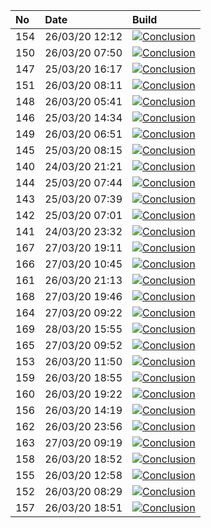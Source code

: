 | No  | Date           | Build                                                                                                                                                                 |
| :-- | :------------- | :-------------------------------------------------------------------------------------------------------------------------------------------------------------------- |
| 154 | 26/03/20 12:12 | [![Conclusion](https://img.shields.io/badge/build-pass-brightgreen)](https://github.com/e2e-boilerplate/webdriverio-commonjs-mocha-chai-expect/actions/runs/63930922) |
| 150 | 26/03/20 07:50 | [![Conclusion](https://img.shields.io/badge/build-pass-brightgreen)](https://github.com/e2e-boilerplate/webdriverio-commonjs-mocha-chai-expect/actions/runs/63750997) |
| 147 | 25/03/20 16:17 | [![Conclusion](https://img.shields.io/badge/build-pass-brightgreen)](https://github.com/e2e-boilerplate/webdriverio-commonjs-mocha-chai-expect/actions/runs/63285507) |
| 151 | 26/03/20 08:11 | [![Conclusion](https://img.shields.io/badge/build-pass-brightgreen)](https://github.com/e2e-boilerplate/webdriverio-commonjs-mocha-chai-expect/actions/runs/63768458) |
| 148 | 26/03/20 05:41 | [![Conclusion](https://img.shields.io/badge/build-pass-brightgreen)](https://github.com/e2e-boilerplate/webdriverio-commonjs-mocha-chai-expect/actions/runs/63674400) |
| 146 | 25/03/20 14:34 | [![Conclusion](https://img.shields.io/badge/build-pass-brightgreen)](https://github.com/e2e-boilerplate/webdriverio-commonjs-mocha-chai-expect/actions/runs/63221192) |
| 149 | 26/03/20 06:51 | [![Conclusion](https://img.shields.io/badge/build-pass-brightgreen)](https://github.com/e2e-boilerplate/webdriverio-commonjs-mocha-chai-expect/actions/runs/63717247) |
| 145 | 25/03/20 08:15 | [![Conclusion](https://img.shields.io/badge/build-pass-brightgreen)](https://github.com/e2e-boilerplate/webdriverio-commonjs-mocha-chai-expect/actions/runs/62974208) |
| 140 | 24/03/20 21:21 | [![Conclusion](https://img.shields.io/badge/build-pass-brightgreen)](https://github.com/e2e-boilerplate/webdriverio-commonjs-mocha-chai-expect/actions/runs/62659745) |
| 144 | 25/03/20 07:44 | [![Conclusion](https://img.shields.io/badge/build-pass-brightgreen)](https://github.com/e2e-boilerplate/webdriverio-commonjs-mocha-chai-expect/actions/runs/62952846) |
| 143 | 25/03/20 07:39 | [![Conclusion](https://img.shields.io/badge/build-pass-brightgreen)](https://github.com/e2e-boilerplate/webdriverio-commonjs-mocha-chai-expect/actions/runs/62951488) |
| 142 | 25/03/20 07:01 | [![Conclusion](https://img.shields.io/badge/build-pass-brightgreen)](https://github.com/e2e-boilerplate/webdriverio-commonjs-mocha-chai-expect/actions/runs/62929005) |
| 141 | 24/03/20 23:32 | [![Conclusion](https://img.shields.io/badge/build-pass-brightgreen)](https://github.com/e2e-boilerplate/webdriverio-commonjs-mocha-chai-expect/actions/runs/62712636) |
| 167 | 27/03/20 19:11 | [![Conclusion](https://img.shields.io/badge/build-pass-brightgreen)](https://github.com/e2e-boilerplate/webdriverio-commonjs-mocha-chai-expect/actions/runs/64974216) |
| 166 | 27/03/20 10:45 | [![Conclusion](https://img.shields.io/badge/build-pass-brightgreen)](https://github.com/e2e-boilerplate/webdriverio-commonjs-mocha-chai-expect/actions/runs/64673181) |
| 161 | 26/03/20 21:13 | [![Conclusion](https://img.shields.io/badge/build-pass-brightgreen)](https://github.com/e2e-boilerplate/webdriverio-commonjs-mocha-chai-expect/actions/runs/64253492) |
| 168 | 27/03/20 19:46 | [![Conclusion](https://img.shields.io/badge/build-pass-brightgreen)](https://github.com/e2e-boilerplate/webdriverio-commonjs-mocha-chai-expect/actions/runs/64985304) |
| 164 | 27/03/20 09:22 | [![Conclusion](https://img.shields.io/badge/build-pass-brightgreen)](https://github.com/e2e-boilerplate/webdriverio-commonjs-mocha-chai-expect/actions/runs/64620947) |
| 169 | 28/03/20 15:55 | [![Conclusion](https://img.shields.io/badge/build-pass-brightgreen)](https://github.com/e2e-boilerplate/webdriverio-commonjs-mocha-chai-expect/actions/runs/65439909) |
| 165 | 27/03/20 09:52 | [![Conclusion](https://img.shields.io/badge/build-pass-brightgreen)](https://github.com/e2e-boilerplate/webdriverio-commonjs-mocha-chai-expect/actions/runs/64637528) |
| 153 | 26/03/20 11:50 | [![Conclusion](https://img.shields.io/badge/build-pass-brightgreen)](https://github.com/e2e-boilerplate/webdriverio-commonjs-mocha-chai-expect/actions/runs/63911134) |
| 159 | 26/03/20 18:55 | [![Conclusion](https://img.shields.io/badge/build-fail-red)](https://github.com/e2e-boilerplate/webdriverio-commonjs-mocha-chai-expect/actions/runs/64176365)         |
| 160 | 26/03/20 19:22 | [![Conclusion](https://img.shields.io/badge/build-pass-brightgreen)](https://github.com/e2e-boilerplate/webdriverio-commonjs-mocha-chai-expect/actions/runs/64192605) |
| 156 | 26/03/20 14:19 | [![Conclusion](https://img.shields.io/badge/build-pass-brightgreen)](https://github.com/e2e-boilerplate/webdriverio-commonjs-mocha-chai-expect/actions/runs/64017052) |
| 162 | 26/03/20 23:56 | [![Conclusion](https://img.shields.io/badge/build-pass-brightgreen)](https://github.com/e2e-boilerplate/webdriverio-commonjs-mocha-chai-expect/actions/runs/64316444) |
| 163 | 27/03/20 09:19 | [![Conclusion](https://img.shields.io/badge/build-pass-brightgreen)](https://github.com/e2e-boilerplate/webdriverio-commonjs-mocha-chai-expect/actions/runs/64619718) |
| 158 | 26/03/20 18:52 | [![Conclusion](https://img.shields.io/badge/build-fail-red)](https://github.com/e2e-boilerplate/webdriverio-commonjs-mocha-chai-expect/actions/runs/64175158)         |
| 155 | 26/03/20 12:58 | [![Conclusion](https://img.shields.io/badge/build-fail-red)](https://github.com/e2e-boilerplate/webdriverio-commonjs-mocha-chai-expect/actions/runs/63958590)         |
| 152 | 26/03/20 08:29 | [![Conclusion](https://img.shields.io/badge/build-pass-brightgreen)](https://github.com/e2e-boilerplate/webdriverio-commonjs-mocha-chai-expect/actions/runs/63778250) |
| 157 | 26/03/20 18:51 | [![Conclusion](https://img.shields.io/badge/build-fail-red)](https://github.com/e2e-boilerplate/webdriverio-commonjs-mocha-chai-expect/actions/runs/64174937)         |